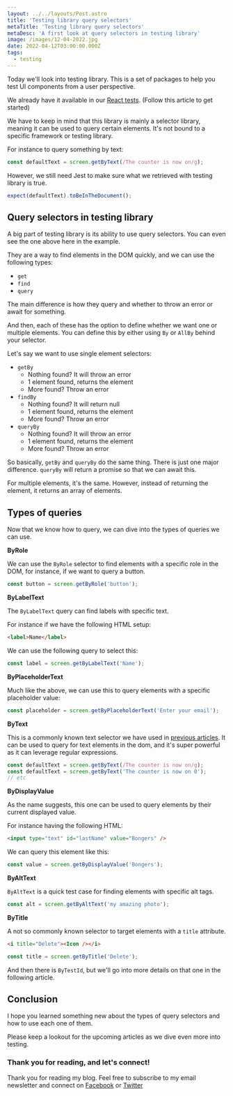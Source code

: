 ```yaml
---
layout: ../../layouts/Post.astro
title: 'Testing library query selectors'
metaTitle: 'Testing library query selectors'
metaDesc: 'A first look at query selectors in testing library'
image: /images/12-04-2022.jpg
date: 2022-04-12T03:00:00.000Z
tags:
  - testing
---
```


Today we'll look into testing library. This is a set of packages to help you test UI components from a user perspective.

We already have it available in our [React tests](https://daily-dev-tips.com/posts/adding-jest-to-react/). (Follow this article to get started)

We have to keep in mind that this library is mainly a selector library, meaning it can be used to query certain elements.
It's not bound to a specific framework or testing library.

For instance to query something by text:

```js
const defaultText = screen.getByText(/The counter is now on/g);
```

However, we still need Jest to make sure what we retrieved with testing library is true.

```js
expect(defaultText).toBeInTheDocument();
```

## Query selectors in testing library

A big part of testing library is its ability to use query selectors. You can even see the one above here in the example.

They are a way to find elements in the DOM quickly, and we can use the following types:

- `get`
- `find`
- `query`

The main difference is how they query and whether to throw an error or await for something.

And then, each of these has the option to define whether we want one or multiple elements.
You can define this by either using `By` or `AllBy` behind your selector.

Let's say we want to use single element selectors:

- `getBy`
  - Nothing found? It will throw an error
  - 1 element found, returns the element
  - More found? Throw an error
- `findBy`
  - Nothing found? It will return null
  - 1 element found, returns the element
  - More found? Throw an error
- `queryBy`
  - Nothing found? It will throw an error
  - 1 element found, returns the element
  - More found? Throw an error

So basically, `getBy` and `queryBy` do the same thing. There is just one major difference.
`queryBy` will return a promise so that we can await this.

For multiple elements, it's the same. However, instead of returning the element, it returns an array of elements.

## Types of queries

Now that we know how to query, we can dive into the types of queries we can use.

**ByRole**

We can use the `ByRole` selector to find elements with a specific role in the DOM, for instance, if we want to query a button.

```js
const button = screen.getByRole('button');
```

**ByLabelText**

The `ByLabelText` query can find labels with specific text.

For instance if we have the following HTML setup:

```html
<label>Name</label>
```

We can use the following query to select this:

```js
const label = screen.getByLabelText('Name');
```

**ByPlaceholderText**

Much like the above, we can use this to query elements with a specific placeholder value:

```js
const placeholder = screen.getByPlaceholderText('Enter your email');
```

**ByText**

This is a commonly known text selector we have used in [previous articles](https://daily-dev-tips.com/posts/adding-jest-to-react/).
It can be used to query for text elements in the dom, and it's super powerful as it can leverage regular expressions.

```js
const defaultText = screen.getByText(/The counter is now on/g);
const defaultText = screen.getByText('The counter is now on 0');
// etc
```

**ByDisplayValue**

As the name suggests, this one can be used to query elements by their current displayed value.

For instance having the following HTML:

```html
<input type="text" id="lastName" value="Bongers" />
```

We can query this element like this:

```js
const value = screen.getByDisplayValue('Bongers');
```

**ByAltText**

`ByAltText` is a quick test case for finding elements with specific alt tags.

```js
const alt = screen.getByAltText('my amazing photo');
```

**ByTitle**

A not so commonly known selector to target elements with a `title` attribute.

```html
<i title="Delete"><Icon /></i>
```

```js
const title = screen.getByTitle('Delete');
```

And then there is `ByTestId`, but we'll go into more details on that one in the following article.

## Conclusion

I hope you learned something new about the types of query selectors and how to use each one of them.

Please keep a lookout for the upcoming articles as we dive even more into testing.

### Thank you for reading, and let's connect!

Thank you for reading my blog. Feel free to subscribe to my email newsletter and connect on [Facebook](https://www.facebook.com/DailyDevTipsBlog) or [Twitter](https://twitter.com/DailyDevTips1)
